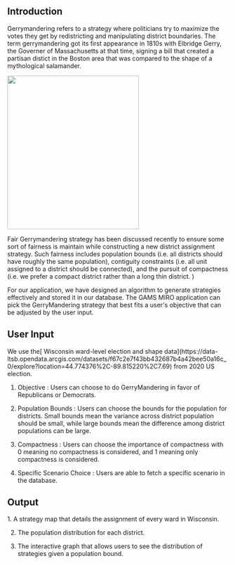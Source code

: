 <h2>Introduction</h2>

Gerrymandering refers to a strategy where politicians try to maximize the votes they get by redistricting and manipulating district boundaries. The term gerrymandering got its first appearance in 1810s with Elbridge Gerry, the Governer of Massachusetts at that time, signing a bill that created a partisan distict in the Boston area that was compared to the shape of a mythological salamander.

<img src="https://i.ibb.co/9chzKHh/gerrymander-pic.jpg" width="300" height="350" alt=""/>

Fair Gerrymandering strategy has been discussed recently to ensure some sort of fairness is maintain while constructing a new district assignment strategy. Such fairness includes population bounds (i.e. all districts should have roughly the same population), contiguity constraints (i.e. all unit assigned to a district should be connected), and the pursuit of compactness (i.e. we prefer a compact district rather than a long thin district. ) 

For our application, we have designed an algorithm to generate strategies effectively and stored it in our database. The GAMS MIRO application can pick the GerryMandering strategy that best fits a user's objective that can be adjusted by the user input.

<h2>User Input</h2>
We use the[ Wisconsin ward-level election and shape data](https://data-ltsb.opendata.arcgis.com/datasets/f67c2e7f43bb432687b4a42bee50a16c_0/explore?location=44.774376%2C-89.815220%2C7.69) from 2020 US election.

1. Objective : Users can choose to do GerryMandering in favor of Republicans or Democrats.

2. Population Bounds : Users can choose the bounds for the population for districts. Small bounds mean the variance across district population should be small, while large bounds mean the difference among district populations can be large.

3. Compactness : Users can choose the importance of compactness with 0 meaning no compactness is considered, and 1 meaning only compactness is considered. 

4. Specific Scenario Choice : Users are able to fetch a specific scenario in the database.

<h2>Output</h2>
1. A strategy map that details the assignment of every ward in Wisconsin.

2. The population distribution for each district.

3. The interactive graph that allows users to see the distribution of strategies given a population bound.